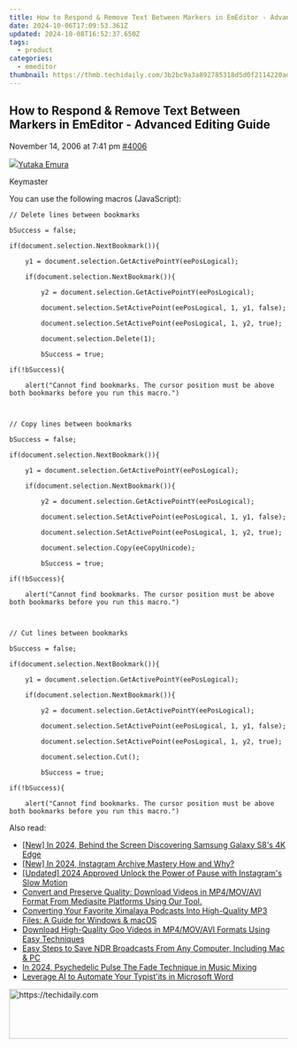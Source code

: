 ```yaml
---
title: How to Respond & Remove Text Between Markers in EmEditor - Advanced Editing Guide
date: 2024-10-06T17:09:53.361Z
updated: 2024-10-08T16:52:37.650Z
tags:
  - product
categories:
  - emeditor
thumbnail: https://thmb.techidaily.com/3b2bc9a3a892785318d5d0f2114220ad982ea100320932632e38a5b677339306.jpg
---
```


## How to Respond & Remove Text Between Markers in EmEditor - Advanced Editing Guide

November 14, 2006 at 7:41 pm [#4006](https://tools.techidaily.com/emeditor/products/) 

[![](https://secure.gravatar.com/avatar/a0a6377144ed3636f985d87303f65ed2?s=80&d=identicon&r=g)Yutaka Emura](https://www.emeditor.com/forums/users/yemura/ "View Yutaka Emura's profile")

Keymaster

You can use the following macros (JavaScript):
  

	// Delete lines between bookmarks  

	bSuccess = false;  

	if(document.selection.NextBookmark()){  

	    y1 = document.selection.GetActivePointY(eePosLogical);  

	    if(document.selection.NextBookmark()){  

	        y2 = document.selection.GetActivePointY(eePosLogical);  

	        document.selection.SetActivePoint(eePosLogical, 1, y1, false);  

	        document.selection.SetActivePoint(eePosLogical, 1, y2, true);  

	        document.selection.Delete(1);  

	        bSuccess = true;  

	if(!bSuccess){  

	    alert("Cannot find bookmarks. The cursor position must be above both bookmarks before you run this macro.")  

	  

	// Copy lines between bookmarks  

	bSuccess = false;  

	if(document.selection.NextBookmark()){  

	    y1 = document.selection.GetActivePointY(eePosLogical);  

	    if(document.selection.NextBookmark()){  

	        y2 = document.selection.GetActivePointY(eePosLogical);  

	        document.selection.SetActivePoint(eePosLogical, 1, y1, false);  

	        document.selection.SetActivePoint(eePosLogical, 1, y2, true);  

	        document.selection.Copy(eeCopyUnicode);  

	        bSuccess = true;  

	if(!bSuccess){  

	    alert("Cannot find bookmarks. The cursor position must be above both bookmarks before you run this macro.")  

	  

	// Cut lines between bookmarks  

	bSuccess = false;  

	if(document.selection.NextBookmark()){  

	    y1 = document.selection.GetActivePointY(eePosLogical);  

	    if(document.selection.NextBookmark()){  

	        y2 = document.selection.GetActivePointY(eePosLogical);  

	        document.selection.SetActivePoint(eePosLogical, 1, y1, false);  

	        document.selection.SetActivePoint(eePosLogical, 1, y2, true);  

	        document.selection.Cut();  

	        bSuccess = true;  

	if(!bSuccess){  

	    alert("Cannot find bookmarks. The cursor position must be above both bookmarks before you run this macro.")

<ins class="adsbygoogle"
     style="display:block"
     data-ad-format="autorelaxed"
     data-ad-client="ca-pub-7571918770474297"
     data-ad-slot="1223367746"></ins>

<ins class="adsbygoogle"
     style="display:block"
     data-ad-client="ca-pub-7571918770474297"
     data-ad-slot="8358498916"
     data-ad-format="auto"
     data-full-width-responsive="true"></ins>

<span class="atpl-alsoreadstyle">Also read:</span>
<div><ul>
<li><a href="https://article-tips.techidaily.com/new-in-2024-behind-the-screen-discovering-samsung-galaxy-s8s-4k-edge/"><u>[New] In 2024, Behind the Screen Discovering Samsung Galaxy S8's 4K Edge</u></a></li>
<li><a href="https://instagram-clips.techidaily.com/new-in-2024-instagram-archive-mastery-how-and-why/"><u>[New] In 2024, Instagram Archive Mastery How and Why?</u></a></li>
<li><a href="https://instagram-videos.techidaily.com/updated-2024-approved-unlock-the-power-of-pause-with-instagrams-slow-motion/"><u>[Updated] 2024 Approved Unlock the Power of Pause with Instagram's Slow Motion</u></a></li>
<li><a href="https://win-superb.techidaily.com/convert-and-preserve-quality-download-videos-in-mp4movavi-format-from-mediasite-platforms-using-our-tool/"><u>Convert and Preserve Quality: Download Videos in MP4/MOV/AVI Format From Mediasite Platforms Using Our Tool.</u></a></li>
<li><a href="https://win-superb.techidaily.com/converting-your-favorite-ximalaya-podcasts-into-high-quality-mp3-files-a-guide-for-windows-and-macos/"><u>Converting Your Favorite Ximalaya Podcasts Into High-Quality MP3 Files: A Guide for Windows & macOS</u></a></li>
<li><a href="https://win-superb.techidaily.com/download-high-quality-goo-videos-in-mp4movavi-formats-using-easy-techniques/"><u>Download High-Quality Goo Videos in MP4/MOV/AVI Formats Using Easy Techniques</u></a></li>
<li><a href="https://win-superb.techidaily.com/easy-steps-to-save-ndr-broadcasts-from-any-computer-including-mac-and-pc/"><u>Easy Steps to Save NDR Broadcasts From Any Computer, Including Mac & PC</u></a></li>
<li><a href="https://extra-skills.techidaily.com/in-2024-psychedelic-pulse-the-fade-technique-in-music-mixing/"><u>In 2024, Psychedelic Pulse The Fade Technique in Music Mixing</u></a></li>
<li><a href="https://tech-hub.techidaily.com/leverage-ai-to-automate-your-typistits-in-microsoft-word/"><u>Leverage AI to Automate Your Typist'its in Microsoft Word</u></a></li>
</ul></div>

<!-- affiliate ads begin -->
<a href="https://appsumo.8odi.net/c/5597632/2049390/7443" target="_top" id="2049390">
  <img src="//a.impactradius-go.com/display-ad/7443-2049390" border="0" alt="https://techidaily.com" width="728" height="90"/>
</a>
<img height="0" width="0" src="https://appsumo.8odi.net/i/5597632/2049390/7443" style="position:absolute;visibility:hidden;" border="0" />
<!-- affiliate ads end -->

